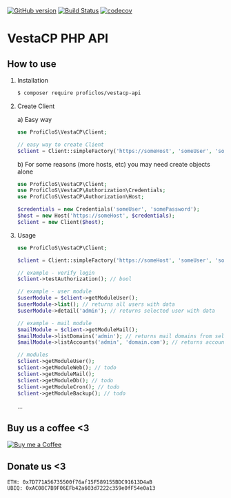 [![GitHub version](https://badge.fury.io/gh/ProfiCloS%2Fvestacp-api.svg)](https://badge.fury.io/gh/ProfiCloS%2Fvestacp-api)
[![Build Status](https://travis-ci.com/ProfiCloS/vestacp-api.svg?branch=master)](https://travis-ci.com/ProfiCloS/vestacp-api)
[![codecov](https://codecov.io/gh/ProfiCloS/vestacp-api/branch/master/graph/badge.svg)](https://codecov.io/gh/ProfiCloS/vestacp-api)

# VestaCP PHP API


## How to use

1) Installation
	```sh
	$ composer require proficlos/vestacp-api
	```
2) Create Client

	a) Easy way
	```php
	use ProfiCloS\VestaCP\Client;
	
	// easy way to create Client
	$client = Client::simpleFactory('https://someHost', 'someUser', 'somePass');
	```
	
	b) For some reasons (more hosts, etc) you may need create objects alone
	```php
	use ProfiCloS\VestaCP\Client;
	use ProfiCloS\VestaCP\Authorization\Credentials;
	use ProfiCloS\VestaCP\Authorization\Host;
	
	$credentials = new Credentials('someUser', 'somePassword');
	$host = new Host('https://someHost', $credentials);
	$client = new Client($host);
	```
3) Usage
	```php
	use ProfiCloS\VestaCP\Client;

	$client = Client::simpleFactory('https://someHost', 'someUser', 'somePass');
	
	// example - verify login
	$client->testAuthorization(); // bool

	// example - user module
	$userModule = $client->getModuleUser();
	$userModule->list(); // returns all users with data
	$userModule->detail('admin'); // returns selected user with data

	// example - mail module
	$mailModule = $client->getModuleMail();
	$mailModule->listDomains('admin'); // returns mail domains from selected user
	$mailModule->listAccounts('admin', 'domain.com'); // returns accounts from selected user and domain

	// modules
	$client->getModuleUser();
	$client->getModuleWeb(); // todo
	$client->getModuleMail();
	$client->getModuleDb(); // todo
	$client->getModuleCron(); // todo
	$client->getModuleBackup(); // todo
	```
	...


## Buy us a coffee <3
[![Buy me a Coffee](https://www.paypalobjects.com/en_US/i/btn/btn_donate_LG.gif)](https://www.paypal.com/cgi-bin/webscr?cmd=_s-xclick&hosted_button_id=E8NK53NGKVDHS)

## Donate us <3
```
ETH: 0x7D771A56735500f76af15F589155BDC91613D4aB
UBIQ: 0xAC08C7B9F06EFb42a603d7222c359e0fF54e0a13
```

